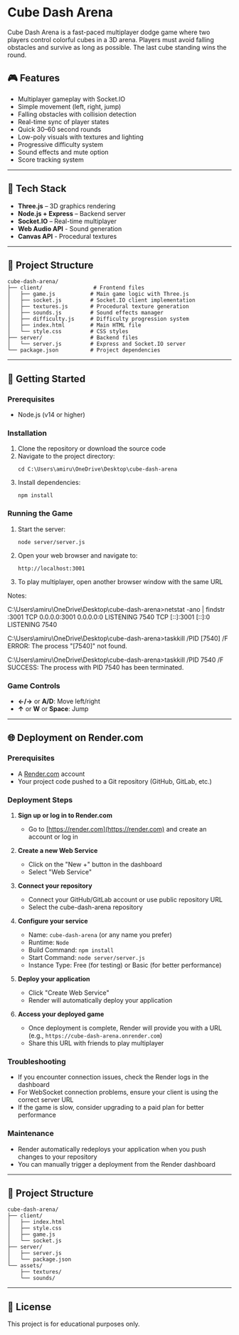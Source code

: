 # Cube Dash Arena

Cube Dash Arena is a fast-paced multiplayer dodge game where two players control colorful cubes in a 3D arena. Players must avoid falling obstacles and survive as long as possible. The last cube standing wins the round.

## 🎮 Features

- Multiplayer gameplay with Socket.IO
- Simple movement (left, right, jump)
- Falling obstacles with collision detection
- Real-time sync of player states
- Quick 30–60 second rounds
- Low-poly visuals with textures and lighting
- Progressive difficulty system
- Sound effects and mute option
- Score tracking system

---

## 🧱 Tech Stack

- **Three.js** – 3D graphics rendering
- **Node.js + Express** – Backend server
- **Socket.IO** – Real-time multiplayer
- **Web Audio API** - Sound generation
- **Canvas API** - Procedural textures

---

## 📁 Project Structure

```
cube-dash-arena/
├── client/                # Frontend files
│   ├── game.js           # Main game logic with Three.js
│   ├── socket.js         # Socket.IO client implementation
│   ├── textures.js       # Procedural texture generation
│   ├── sounds.js         # Sound effects manager
│   ├── difficulty.js     # Difficulty progression system
│   ├── index.html        # Main HTML file
│   └── style.css         # CSS styles
├── server/               # Backend files
│   └── server.js         # Express and Socket.IO server
└── package.json          # Project dependencies
```

---

## 🚀 Getting Started

### Prerequisites
- Node.js (v14 or higher)

### Installation
1. Clone the repository or download the source code
2. Navigate to the project directory:
   ```
   cd C:\Users\amiru\OneDrive\Desktop\cube-dash-arena
   ```
3. Install dependencies:
   ```
   npm install
   ```

### Running the Game
1. Start the server:
   ```
   node server/server.js
   ```
2. Open your web browser and navigate to:
   ```
   http://localhost:3001
   ```
3. To play multiplayer, open another browser window with the same URL

Notes:

C:\Users\amiru\OneDrive\Desktop\cube-dash-arena>netstat -ano | findstr :3001
  TCP    0.0.0.0:3001           0.0.0.0:0              LISTENING       7540
  TCP    [::]:3001              [::]:0                 LISTENING       7540

C:\Users\amiru\OneDrive\Desktop\cube-dash-arena>taskkill /PID [7540] /F
ERROR: The process "[7540]" not found.

C:\Users\amiru\OneDrive\Desktop\cube-dash-arena>taskkill /PID 7540 /F
SUCCESS: The process with PID 7540 has been terminated.

### Game Controls
- **←/→** or **A/D**: Move left/right
- **↑** or **W** or **Space**: Jump

---

## 🌐 Deployment on Render.com

### Prerequisites
- A [Render.com](https://render.com) account
- Your project code pushed to a Git repository (GitHub, GitLab, etc.)

### Deployment Steps

1. **Sign up or log in to Render.com**
   - Go to [https://render.com](https://render.com) and create an account or log in

2. **Create a new Web Service**
   - Click on the "New +" button in the dashboard
   - Select "Web Service"

3. **Connect your repository**
   - Connect your GitHub/GitLab account or use public repository URL
   - Select the cube-dash-arena repository

4. **Configure your service**
   - Name: `cube-dash-arena` (or any name you prefer)
   - Runtime: `Node`
   - Build Command: `npm install`
   - Start Command: `node server/server.js`
   - Instance Type: Free (for testing) or Basic (for better performance)

5. **Deploy your application**
   - Click "Create Web Service"
   - Render will automatically deploy your application

6. **Access your deployed game**
   - Once deployment is complete, Render will provide you with a URL (e.g., `https://cube-dash-arena.onrender.com`)
   - Share this URL with friends to play multiplayer

### Troubleshooting

- If you encounter connection issues, check the Render logs in the dashboard
- For WebSocket connection problems, ensure your client is using the correct server URL
- If the game is slow, consider upgrading to a paid plan for better performance

### Maintenance

- Render automatically redeploys your application when you push changes to your repository
- You can manually trigger a deployment from the Render dashboard

---

## 📁 Project Structure
```
cube-dash-arena/
├── client/
│   ├── index.html
│   ├── style.css
│   ├── game.js
│   └── socket.js
├── server/
│   ├── server.js
│   └── package.json
└── assets/
    ├── textures/
    └── sounds/
```

---

## 📜 License
This project is for educational purposes only.
